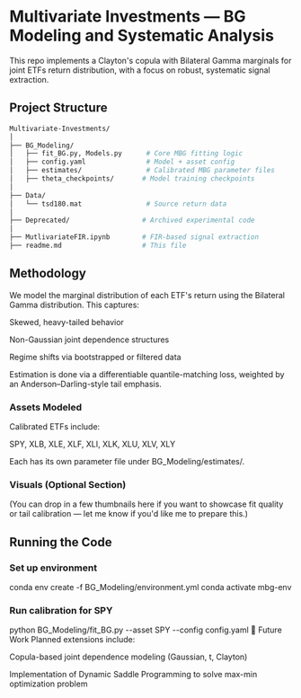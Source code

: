 # Multivariate Investments — BG Modeling and Systematic Analysis

This repo implements a Clayton's copula with Bilateral Gamma marginals for joint ETFs return distribution, with a focus on robust, systematic signal extraction.

## Project Structure

```bash
Multivariate-Investments/
│
├── BG_Modeling/
│   ├── fit_BG.py, Models.py      # Core MBG fitting logic
│   ├── config.yaml               # Model + asset config
│   ├── estimates/                # Calibrated MBG parameter files
│   ├── theta_checkpoints/       # Model training checkpoints
│
├── Data/
│   └── tsd180.mat                # Source return data
│
├── Deprecated/                  # Archived experimental code
│
├── MutlivariateFIR.ipynb        # FIR-based signal extraction
├── readme.md                    # This file
```

## Methodology

We model the marginal distribution of each ETF's return using the Bilateral Gamma distribution. This captures:

Skewed, heavy-tailed behavior

Non-Gaussian joint dependence structures

Regime shifts via bootstrapped or filtered data

Estimation is done via a differentiable quantile-matching loss, weighted by an Anderson–Darling-style tail emphasis.

### Assets Modeled

Calibrated ETFs include:

SPY, XLB, XLE, XLF, XLI, XLK, XLU, XLV, XLY

Each has its own parameter file under BG_Modeling/estimates/.

### Visuals (Optional Section)

(You can drop in a few thumbnails here if you want to showcase fit quality or tail calibration — let me know if you'd like me to prepare this.)

## Running the Code

### Set up environment

conda env create -f BG_Modeling/environment.yml
conda activate mbg-env

### Run calibration for SPY

python BG_Modeling/fit_BG.py --asset SPY --config config.yaml
🔮 Future Work
Planned extensions include:

Copula-based joint dependence modeling (Gaussian, t, Clayton)

Implementation of Dynamic Saddle Programming to solve max-min optimization problem


